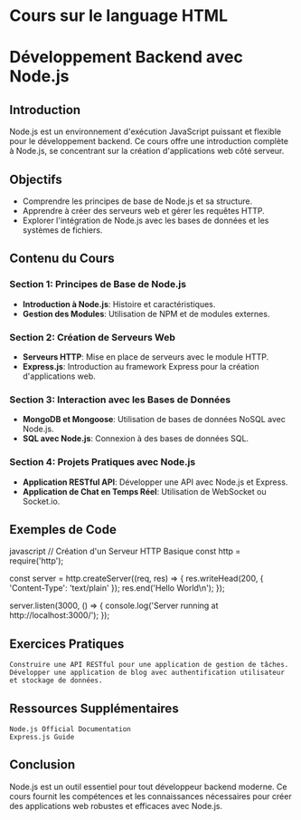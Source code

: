 # Cours sur le language HTML
# Développement Backend avec Node.js

## Introduction
Node.js est un environnement d'exécution JavaScript puissant et flexible pour le développement backend. Ce cours offre une introduction complète à Node.js, se concentrant sur la création d'applications web côté serveur.

## Objectifs
- Comprendre les principes de base de Node.js et sa structure.
- Apprendre à créer des serveurs web et gérer les requêtes HTTP.
- Explorer l'intégration de Node.js avec les bases de données et les systèmes de fichiers.

## Contenu du Cours

### Section 1: Principes de Base de Node.js
- **Introduction à Node.js**: Histoire et caractéristiques.
- **Gestion des Modules**: Utilisation de NPM et de modules externes.

### Section 2: Création de Serveurs Web
- **Serveurs HTTP**: Mise en place de serveurs avec le module HTTP.
- **Express.js**: Introduction au framework Express pour la création d'applications web.

### Section 3: Interaction avec les Bases de Données
- **MongoDB et Mongoose**: Utilisation de bases de données NoSQL avec Node.js.
- **SQL avec Node.js**: Connexion à des bases de données SQL.

### Section 4: Projets Pratiques avec Node.js
- **Application RESTful API**: Développer une API avec Node.js et Express.
- **Application de Chat en Temps Réel**: Utilisation de WebSocket ou Socket.io.

## Exemples de Code

javascript
// Création d'un Serveur HTTP Basique
const http = require('http');

const server = http.createServer((req, res) => {
    res.writeHead(200, { 'Content-Type': 'text/plain' });
    res.end('Hello World\n');
});

server.listen(3000, () => {
    console.log('Server running at http://localhost:3000/');
});

## Exercices Pratiques

    Construire une API RESTful pour une application de gestion de tâches.
    Développer une application de blog avec authentification utilisateur et stockage de données.

## Ressources Supplémentaires

    Node.js Official Documentation
    Express.js Guide

## Conclusion

Node.js est un outil essentiel pour tout développeur backend moderne. Ce cours fournit les compétences et les connaissances nécessaires pour créer des applications web robustes et efficaces avec Node.js.